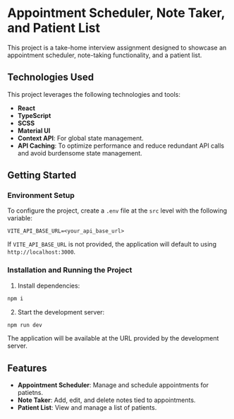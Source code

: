 # Appointment Scheduler, Note Taker, and Patient List

This project is a take-home interview assignment designed to showcase an appointment scheduler, note-taking functionality, and a patient list.

## Technologies Used

This project leverages the following technologies and tools:

- **React**
- **TypeScript**
- **SCSS**
- **Material UI**
- **Context API**: For global state management.
- **API Caching**: To optimize performance and reduce redundant API calls and avoid burdensome state management.

## Getting Started

### Environment Setup
To configure the project, create a `.env` file at the `src` level with the following variable:

```
VITE_API_BASE_URL=<your_api_base_url>
```

If `VITE_API_BASE_URL` is not provided, the application will default to using `http://localhost:3000`.

### Installation and Running the Project
1. Install dependencies:
  ```bash
  npm i
  ```
2. Start the development server:
  ```bash
  npm run dev
  ```

The application will be available at the URL provided by the development server.

## Features
- **Appointment Scheduler**: Manage and schedule appointments for patietns.
- **Note Taker**: Add, edit, and delete notes tied to appointments.
- **Patient List**: View and manage a list of patients.
